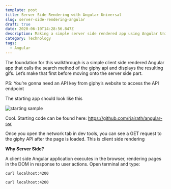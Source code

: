 ```yaml
---
template: post
title: Server Side Rendering with Angular Universal
slug: server-side-rendering-angular
draft: true
date: 2020-06-10T14:28:56.847Z
description: Making a simple server side rendered app using Angular Universal
category: Technology
tags:
  - Angular
---
```

The foundation for this walkthrough is a simple client side rendered Angular app that calls the search method of the giphy api and displays the resulting gifs. Let’s make that first before moving onto the server side part.

PS: You’re gonna need an API key from giphy’s website to access the API endpoint

The starting app should look like this

![starting sample](/media/2020-06-11_1.png "starting sample")

Cool. Starting code can be found here: <https://github.com/rjairath/angular-ssr>

Once you open the network tab in dev tools, you can see a GET request to the giphy API after the page is loaded. This is client side rendering

**Why Server Side?**

A client side Angular application executes in the browser, rendering pages in the DOM in response to user actions. Open terminal and type:

`curl localhost:4200`

```
curl localhost:4200
```